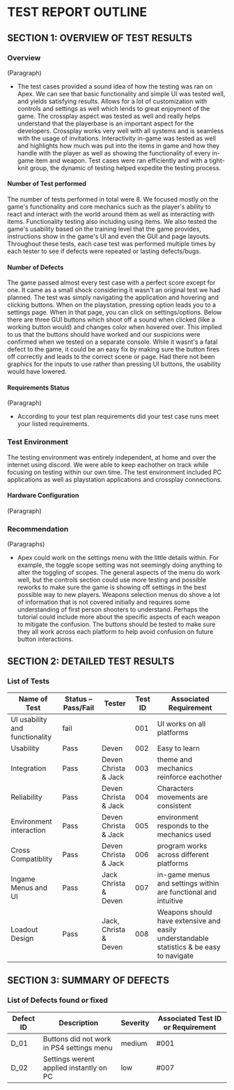 # TEST REPORT OUTLINE

## SECTION 1: OVERVIEW OF TEST RESULTS

### Overview

(Paragraph)
* The test cases provided a sound idea of how the testing was ran on Apex. We can see that basic functionality and simple UI was tested well, and yields satisfying results. Allows for a lot of customization with controls and settings as well which lends to great enjoyment of the game. The crossplay aspect was tested as well and really helps understand that the playerbase is an important aspect for the developers. Crossplay works very well with all systems and is seamless with the usage of invitations. Interactivity in-game was tested as well and highlights how much was put into the items in game and how they handle with the player as well as showing the functionality of every in-game item and weapon. Test cases were ran efficiently and with a tight-knit group, the dynamic of testing helped expedite the testing process.

#### Number of Test performed
The number of tests performed in total were 8. We focused mostly on the game's functionality and core mechanics such as the player's ability to react and
interact with the world around them as well as interacting with items. Functionality testing also including using items.
We also tested the game's usability based on the training level that the game provides,
instructions show in the game's UI and even the GUI and page layouts. Throughout these tests, each case test was performed multiple times by each tester to see if
defects were repeated or lasting defects/bugs. 

#### Number of Defects

The game passed almost every test case with a perfect score except for one. It came as a small shock considering it wasn't an original test we had planned.
The test was simply navigating the application and hovering and clicking buttons. When on the playstation, pressing option leads you to a settings page.
When in that page, you can click on settings/options. Below there are three GUI buttons which shoot off a sound when clicked (like a working button would)
and changes color when hovered over. This implied to us that the buttons should have worked and our suspicions were confirmed when we tested on a separate console.
While it wasnt's a fatal defect to the game, it could be an easy fix by making sure the button fires off correctly and leads to the correct scene or page. Had there not been
graphics for the inputs to use rather than pressing UI buttons, the usability would have lowered.

#### Requirements Status

(Paragraph)
* According to your test plan requirements did your test case runs meet your listed requirements.

### Test Environment

The testing environment was entirely independent, at home and over the internet using discord. We were able to keep eachother on track 
while focusing on testing within our own time. The test environment included PC applications as well as playstation applications and crossplay
connections.

#### Hardware Configuration

(Paragraph)

### Recommendation

(Paragraphs)
* Apex could work on the settings menu with the little details within. For example, the toggle scope setting was not seemingly doing anything to alter the toggling of scopes. The general aspects of the menu do work well, but the controls section could use more testing and possible reworks to make sure the game is showing off settings in the best possible way to new players. Weapons selection menus do shove a lot of information that is not covered initially and requires some understanding of first person shooters to understand. Perhaps the tutorial could include more about the specific aspects of each weapon to mitigate the confusion. The buttons should be tested to make sure they all work across each platform to help avoid confusion on future button interactions.


## SECTION 2: DETAILED TEST RESULTS

### List of Tests

| Name of Test | Status – Pass/Fail | Tester | Test ID | Associated Requirement |
|---|---|---|---|---|
| UI usability and functionality| fail | | 001| UI works on all platforms |
|Usability| Pass | Deven| 002| Easy to learn |
| Integration| Pass | Deven Christa & Jack | 003 | theme and mechanics reinforce eachother |
| Reliability| Pass | Deven Christa & Jack| 004| Characters movements are consistent |
| Environment interaction | Pass | Deven Christa & Jack| 005| environment responds to the mechanics used|
| Cross Compatiblity| Pass | Deven Christa & Jack| 006| program works across different platforms |
| Ingame Menus and UI| Pass | Jack Christa & Deven| 007| in-game menus and settings within are functional and intuitive |
| Loadout Design| Pass | Jack, Christa & Deven| 008| Weapons should have extensive and easily understandable statistics & be easy to navigate |

## SECTION 3: SUMMARY OF DEFECTS
### List of Defects found or fixed

| Defect ID | Description | Severity | Associated Test ID or Requirement |
|---|---|---|---|
| D_01| Buttons did not work in PS4 settings menu | medium | #001 |
| D_02| Settings werent applied instantly on PC| low | #007 |

